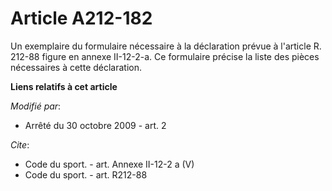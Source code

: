 # Article A212-182

Un exemplaire du formulaire nécessaire à la déclaration prévue à l'article R. 212-88 figure en annexe II-12-2-a. Ce
formulaire précise la liste des pièces nécessaires à cette déclaration.

**Liens relatifs à cet article**

_Modifié par_:

  - Arrêté du 30 octobre 2009 - art. 2

_Cite_:

  - Code du sport. - art. Annexe II-12-2 a (V)
  - Code du sport. - art. R212-88
